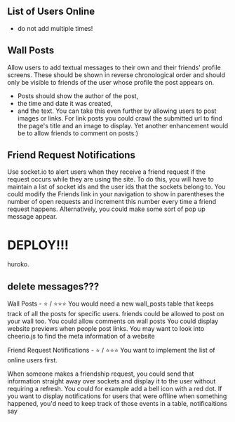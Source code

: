 ## List of Users Online

-   do not add multiple times!

## Wall Posts

Allow users to add textual messages to their own and their friends' profile screens. These should be shown in reverse chronological order and should only be visible to friends of the user whose profile the post appears on.

-   Posts should show the author of the post,
-   the time and date it was created,
-   and the text.
    You can take this even further by allowing users to post images or links. For link posts you could crawl the submitted url to find the page's title and an image to display.
    Yet another enhancement would be to allow friends to comment on posts:)

## Friend Request Notifications

Use socket.io to alert users when they receive a friend request if the request occurs while they are using the site. To do this, you will have to maintain a list of socket ids and the user ids that the sockets belong to. You could modify the Friends link in your navigation to show in parentheses the number of open requests and increment this number every time a friend request happens. Alternatively, you could make some sort of pop up message appear.

# DEPLOY!!!

huroko.

## delete messages???

Wall Posts - ⭐️ / ⭐️⭐️⭐️
You would need a new wall_posts table that keeps track of all the posts for specific users. friends could be allowed to post on your wall too. You could allow comments on wall posts You could display website previews when people post links. You may want to look into cheerio.js to find the meta information of a website

Friend Request Notifications - ⭐️ / ⭐️⭐️⭐️
You want to implement the list of online users first.

When someone makes a friendship request, you could send that information straight away over sockets and display it to the user without requiring a refresh. You could for example add a bell icon with a red dot. If you want to display notifications for users that were offline when something happened, you'd need to keep track of those events in a table, notificaitions say
